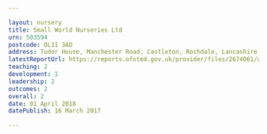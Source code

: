 ```yaml
---

layout: nursery
title: Small World Nurseries Ltd
urn: 503594
postcode: OL11 3AD
address: Tudor House, Manchester Road, Castleton, Rochdale, Lancashire, OL11 3AD
latestReportUrl: https://reports.ofsted.gov.uk/provider/files/2674061/urn/503594.pdf
teaching: 2
development: 1
leadership: 2
outcomes: 2
overall: 2
date: 01 April 2018 
datePublish: 16 March 2017

---
```

